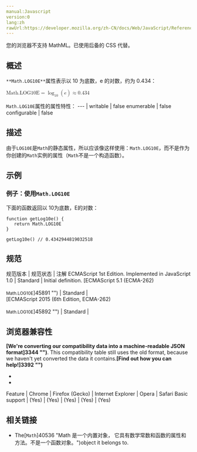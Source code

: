 ```yaml
---
manual:Javascript
version:0
lang:zh
rawUrl:https://developer.mozilla.org/zh-CN/docs/Web/JavaScript/Reference/Global_Objects/Math/LOG10E#
---
```






您的浏览器不支持 MathML。已使用后备的 CSS 代替。




## 概述<a name="Summary"></a>


`**Math.LOG10E**`属性表示以 10 为底数，e 的对数，约为 0.434：



<math><semantics><mrow><mstyle><mi>Math.LOG10E</mi></mstyle><mo>=</mo><msub><mo>log</mo><mn>10</mn></msub><mo>(</mo><mi>e</mi><mo>)</mo><mo>≈</mo><mn>0.434</mn></mrow></semantics></math>


`Math.LOG10E`属性的属性特性： 
 ---  | 
writable | false 
enumerable | false 
configurable | false 



## 描述<a name="Description"></a>


由于`LOG10E`是`Math`的静态属性，所以应该像这样使用：`Math.LOG10E`，而不是作为你创建的`Math`实例的属性（`Math`不是一个构造函数）。


## 示例<a name="Examples"></a>

### 例子：使用`Math.LOG10E`<a name="Example:_Using_Math.LOG10E"></a>


下面的函数返回以 10为底数，E的对数：


```
function getLog10e() {
   return Math.LOG10E
}

getLog10e() // 0.4342944819032518
```

## 规范<a name="规范"></a>

规范版本 | 规范状态 | 注解 
ECMAScript 1st Edition. Implemented in JavaScript 1.0 | Standard | Initial definition. 
[ECMAScript 5.1 (ECMA-262)<br></br><small>Math.LOG10E</small>]45891 "") | Standard |  
[ECMAScript 2015 (6th Edition, ECMA-262)<br></br><small>Math.LOG10E</small>]45892 "") | Standard |  


## 浏览器兼容性<a name="浏览器兼容性"></a>


**[We&#39;re converting our compatibility data into a machine-readable JSON format]3344 "")**. This compatibility table still uses the old format, because we haven&#39;t yet converted the data it contains.**[Find out how you can help!]3392 "")**


* 
* 

Feature | Chrome | Firefox (Gecko) | Internet Explorer | Opera | Safari 
Basic support | (Yes) | (Yes) | (Yes) | (Yes) | (Yes) 




## 相关链接<a name="See_also"></a>

* The[`Math`]40536 "Math 是一个内置对象， 它具有数学常数和函数的属性和方法。不是一个函数对象。")object it belongs to.



